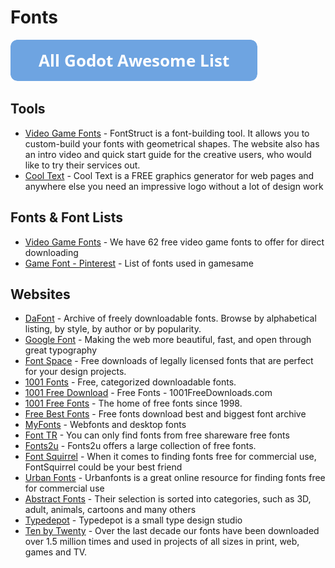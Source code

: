# Fonts

[![Godot Awesome List](icons/button.png)](https://github.com/hto/awesome-godot)

## Tools
- [Video Game Fonts](https://fontstruct.com/) - FontStruct is a font-building tool. It allows you to custom-build your  fonts with geometrical shapes. The website also has an intro video and quick start guide for the creative users, who would like to try their services out.
- [Cool Text](https://cooltext.com/) - Cool Text is a FREE graphics generator for web pages and anywhere else you need an impressive logo without a lot of design work

## Fonts & Font Lists
- [Video Game Fonts](https://www.1001fonts.com/video-game-fonts.html) - We have 62 free video game fonts to offer for direct downloading
- [Game Font - Pinterest](https://www.pinterest.com/sillymk/game-font/) - List of fonts used in gamesame

## Websites
- [DaFont](https://www.dafont.com/) - Archive of freely downloadable fonts. Browse by alphabetical listing, by style, by author or by popularity.
- [Google Font](https://fonts.google.com/) - Making the web more beautiful, fast, and open through great typography
- [Font Space](https://www.fontspace.com/) - Free downloads of legally licensed fonts that are perfect for your design projects.
- [1001 Fonts](https://www.1001fonts.com/) - Free, categorized downloadable fonts.
- [1001 Free Download](https://www.1001freedownloads.com/free-fonts/) - Free Fonts - 1001FreeDownloads.com
- [1001 Free Fonts](https://www.1001freefonts.com/) - The home of free fonts since 1998.
- [Free Best Fonts](https://www.freebestfonts.com/) - Free fonts download best and biggest font archive
- [MyFonts](https://www.myfonts.com/) - Webfonts and desktop fonts
- [Font TR](https://www.fonttr.com/) - You can only find fonts from free shareware free fonts
- [Fonts2u](https://fonts2u.com/) - Fonts2u offers a large collection of free fonts.
- [Font Squirrel](https://www.fontsquirrel.com/) - When it comes to finding fonts free for commercial use, FontSquirrel could be your best friend
- [Urban Fonts](https://www.urbanfonts.com/) - Urbanfonts is a great online resource for finding fonts free for commercial use
- [Abstract Fonts](http://www.abstractfonts.com/) - Their selection is sorted into categories, such as 3D, adult, animals, cartoons and many others
- [Typedepot](https://www.typedepot.com/fonts/) - Typedepot is a small type design studio
- [Ten by Twenty](http://tenbytwenty.com/) - Over the last decade our fonts have been downloaded over 1.5 million times and used in projects of all sizes in print, web, games and TV.
